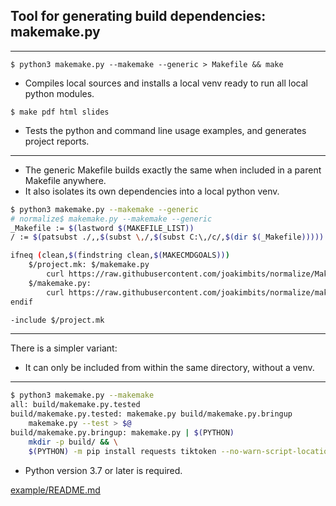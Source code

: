 ## Tool for generating build dependencies: makemake.py

---

```
$ python3 makemake.py --makemake --generic > Makefile && make
```

- Compiles local sources and installs a local venv ready to run all local python modules.

```
$ make pdf html slides
```

- Tests the python and command line usage examples, and generates project reports.

---

- The generic Makefile builds exactly the same when included in a parent Makefile anywhere. 
- It also isolates its own dependencies into a local python venv. 

```sh
$ python3 makemake.py --makemake --generic
# normalize$ makemake.py --makemake --generic
_Makefile := $(lastword $(MAKEFILE_LIST))
/ := $(patsubst ./,,$(subst \,/,$(subst C:\,/c/,$(dir $(_Makefile)))))

ifneq (clean,$(findstring clean,$(MAKECMDGOALS)))
    $/project.mk: $/makemake.py
	    curl https://raw.githubusercontent.com/joakimbits/normalize/Makefile -o $@
    $/makemake.py:
	    curl https://raw.githubusercontent.com/joakimbits/normalize/makemake.py -o $@
endif

-include $/project.mk

```

---

There is a simpler variant:

- It can only be included from within the same directory, without a venv.

---

```sh
$ python3 makemake.py --makemake
all: build/makemake.py.tested
build/makemake.py.tested: makemake.py build/makemake.py.bringup
	makemake.py --test > $@
build/makemake.py.bringup: makemake.py | $(PYTHON)
	mkdir -p build/ && \
	$(PYTHON) -m pip install requests tiktoken --no-warn-script-location > $@

```

- Python version 3.7 or later is required.

[example/README.md](example/README.md)